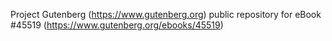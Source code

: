 Project Gutenberg (https://www.gutenberg.org) public repository for eBook #45519 (https://www.gutenberg.org/ebooks/45519)
